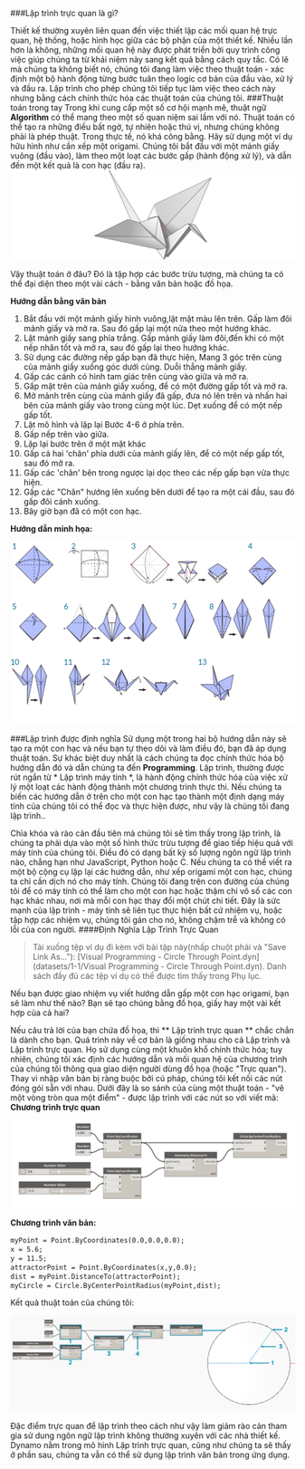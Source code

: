 ###Lập trình trực quan là gì?

Thiết kế thường xuyên liên quan đến việc thiết lập các mối quan hệ trực quan, hệ thống, hoặc hình học giữa các bộ phận của một thiết kế. Nhiều lần hơn là không, những mối quan hệ này được phát triển bởi quy trình công việc giúp chúng ta từ khái niệm này sang kết quả bằng cách quy tắc. Có lẽ mà chúng ta không biết nó, chúng tôi đang làm việc theo thuật toán - xác định một bộ hành động từng bước tuân theo logic cơ bản của đầu vào, xử lý và đầu ra. Lập trình cho phép chúng tôi tiếp tục làm việc theo cách này nhưng bằng cách chính thức hóa các thuật toán của chúng tôi.
###Thuật toán trong tay
Trong khi cung cấp một số cơ hội mạnh mẽ, thuật ngữ **Algorithm** có thể mang theo một số quan niệm sai lầm với nó. Thuật toán có thể tạo ra những điều bất ngờ, tự nhiên hoặc thú vị, nhưng chúng không phải là phép thuật. Trong thực tế, nó khá công bằng. Hãy sử dụng một ví dụ hữu hình như cần xếp một origami. Chúng tôi bắt đầu với một mảnh giấy vuông (đầu vào), làm theo một loạt các bước gấp (hành động xử lý), và dẫn đến một kết quả là con hạc (đầu ra).
![Origami Crane](images/1-1/00-OrigamiCrane.png)

Vậy thuật toán ở đâu? Đó là tập hợp các bước trừu tượng, mà chúng ta có thể đại diện theo một vài cách - bằng văn bản hoặc đồ họa.

**Hướng dẫn bằng văn bản**
1. Bắt đầu với một mảnh giấy hình vuông,lật mặt màu lên trên. Gấp làm đôi mảnh giấy và mở ra. Sau đó gấp lại một nửa theo một hướng khác.
2. Lật mảnh giấy sang phía trắng. Gấp mảnh giấy làm đôi,đến khi có một nếp nhăn tốt và mở ra, sau đó gấp lại theo hướng khác.
4. Sử dụng các đường nếp gấp bạn đã thực hiện, Mang 3 góc trên cùng của mảnh giấy xuống góc dưới cùng. Duỗi thẳng mảnh giấy.
4. Gấp các cánh có hình tam giác trên cùng vào giữa và mở ra.
5. Gấp mặt trên của mảnh giấy xuống, để có một đường gấp tốt và mở ra.
6. Mở mảnh trên cùng của mảnh giấy đã gấp, đưa nó lên trên và nhấn hai bên của mảnh giấy vào trong cùng một lúc. Dẹt xuống để có một nếp gấp tốt.
7. Lật mô hình và lặp lại Bước 4-6 ở phía trên.
8. Gấp nếp trên vào giữa.
9. Lặp lại bước trên ở một mặt khác
10. Gấp cả hai 'chân' phía dưới của mảnh giấy lên, để có một nếp gấp tốt, sau đó mở ra.
11. Gấp các 'chân' bên trong ngược lại dọc theo các nếp gấp bạn vừa thực hiện.
12. Gấp các "Chân" hướng lên xuống bên dưới để tạo ra một cái đầu, sau đó gấp đôi cánh xuống.
13. Bây giờ bạn đã có một con hạc.

**Hướng dẫn minh họa:**

![Needs Update- Origami Crane](images/1-1/01-OrigamiCraneInstructions.png)

###Lập trình được định nghĩa
Sử dụng một trong hai bộ hướng dẫn này sẽ tạo ra một con hạc và nếu bạn tự theo dõi và làm điều đó, bạn đã áp dụng thuật toán. Sự khác biệt duy nhất là cách chúng ta đọc chính thức hóa bộ hướng dẫn đó và dẫn chúng ta đến **Programming**. Lập trình, thường được rút ngắn từ * Lập trình máy tính *, là hành động chính thức hóa của việc xử lý một loạt các hành động thành một chương trình thực thi. Nếu chúng ta biến các hướng dẫn ở trên cho một con hạc tạo thành một định dạng máy tính của chúng tôi có thể đọc và thực hiện được, như vậy là chúng tôi đang lập trình..


Chìa khóa và rào cản đầu tiên mà chúng tôi sẽ tìm thấy trong lập trình, là chúng ta phải dựa vào một số hình thức trừu tượng để giao tiếp hiệu quả với máy tính của chúng tôi. Điều đó có dạng bất kỳ số lượng ngôn ngữ lập trình nào, chẳng hạn như JavaScript, Python hoặc C. Nếu chúng ta có thể viết ra một bộ cộng cụ lặp lại các hướng dẫn, như xếp origami một con hạc, chúng ta chỉ cần dịch nó cho máy tính. Chúng tôi đang trên con đường của chúng tôi để có máy tính có thể làm cho một con hạc hoặc thậm chí vô số các con hạc khác nhau, nơi mà mỗi con hạc thay đổi một chút chi tiết. Đây là sức mạnh của lập trình - máy tính sẽ liên tục thực hiện bất cứ nhiệm vụ, hoặc tập hợp các nhiệm vụ, chúng tôi gán cho nó, không chậm trễ và không có lỗi của con người.
####Định Nghĩa Lập Trình Trực Quan
>Tải xuống tệp ví dụ đi kèm với bài tập này(nhấp chuột phải và "Save Link As..."): [Visual Programming - Circle Through Point.dyn](datasets/1-1/Visual Programming - Circle Through Point.dyn). Danh sách đầy đủ các tệp ví dụ có thể được tìm thấy trong Phụ lục.

Nếu bạn được giao nhiệm vụ viết hướng dẫn gấp một con hạc origami, bạn sẽ làm như thế nào? Bạn sẽ tạo chúng bằng đồ họa, giấy hay một vài kết hợp của cả hai?

Nếu câu trả lời của bạn chứa đồ họa, thì ** Lập trình trực quan ** chắc chắn là dành cho bạn. Quá trình này về cơ bản là giống nhau cho cả Lập trình và Lập trình trực quan. Họ sử dụng cùng một khuôn khổ chính thức hóa; tuy nhiên, chúng tôi xác định các hướng dẫn và mối quan hệ của chương trình của chúng tôi thông qua giao diện người dùng đồ họa (hoặc "Trực quan"). Thay vì nhập văn bản bị ràng buộc bởi cú pháp, chúng tôi kết nối các nút đóng gói sẵn với nhau. Dưới đây là so sánh của cùng một thuật toán - "vẽ một vòng tròn qua một điểm" - được lập trình với các nút so với viết mã:
**Chương trình trực quan**

![Basic Visual Program ](images/1-1/03-BasicVisualProgram.png)

**Chương trình văn bản:**
```
myPoint = Point.ByCoordinates(0.0,0.0,0.0);
x = 5.6;
y = 11.5;
attractorPoint = Point.ByCoordinates(x,y,0.0);
dist = myPoint.DistanceTo(attractorPoint);
myCircle = Circle.ByCenterPointRadius(myPoint,dist);
```
Kết quả thuật toán của chúng tôi:

![Circle Through Point ](images/1-1/04-CircleThroughPoint.png)

Đặc điểm trực quan để lập trình theo cách như vậy làm giảm rào cản tham gia sử dung ngôn ngữ lập trình không thường xuyên với các nhà thiết kế. Dynamo nằm trong mô hình Lập trình trực quan, cũng như chúng ta sẽ thấy ở phần sau, chúng ta vẫn có thể sử dụng lập trình văn bản trong ứng dụng.
